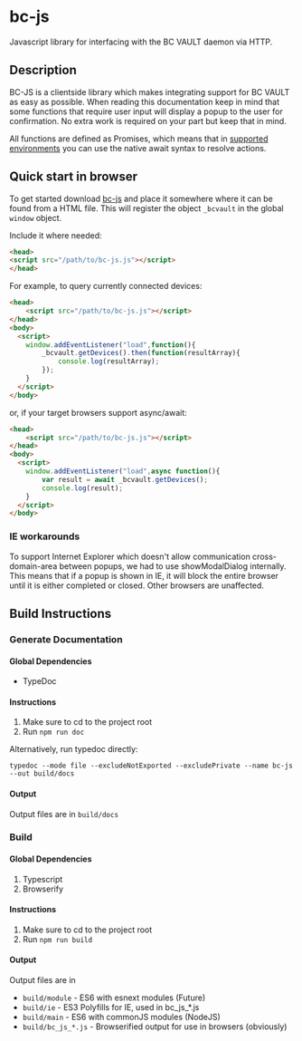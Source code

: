 # bc-js

Javascript library for interfacing with the BC VAULT daemon via HTTP.

## Description


BC-JS is a clientside library which makes integrating support for BC VAULT as easy as possible. When reading this documentation keep in mind that some functions that require user input will display a popup to the user for confirmation. No extra work is required on your part but keep that in mind. 

All functions are defined as Promises, which means that in [supported environments](https://caniuse.com/#feat=async-functions) you can use the native await syntax to resolve actions.


## Quick start in browser

To get started download [bc-js](#) and place it somewhere where it can be found from a HTML file. This will register the object `_bcvault` in the global `window` object.

Include it where needed:
```html
<head>
<script src="/path/to/bc-js.js"></script>
</head>
```

For example, to query currently connected devices:

```html
<head>
	<script src="/path/to/bc-js.js"></script>
</head>
<body>
  <script>
    window.addEventListener("load",function(){
		_bcvault.getDevices().then(function(resultArray){
            console.log(resultArray);
        });
    }
  </script>
</body>

```
or, if your target browsers support async/await:

```html
<head>
	<script src="/path/to/bc-js.js"></script>
</head>
<body>
  <script>
    window.addEventListener("load",async function(){
        var result = await _bcvault.getDevices();
        console.log(result);
    }
  </script>
</body>

```


### IE workarounds

To support Internet Explorer which doesn't allow communication cross-domain-area between popups, we had to use showModalDialog internally. This means that if a popup is shown in IE, it will block the entire browser until it is either completed or closed. Other browsers are unaffected.


## Build Instructions


### Generate Documentation

#### Global Dependencies

 - TypeDoc

#### Instructions

1. Make sure to cd to the project root
1. Run `npm run doc`

Alternatively, run typedoc directly:

`typedoc --mode file --excludeNotExported --excludePrivate --name bc-js --out build/docs`

#### Output

Output files are in `build/docs`

### Build

#### Global Dependencies

1. Typescript
1. Browserify

#### Instructions


1. Make sure to cd to the project root
1. Run `npm run build`

#### Output

Output files are in
 - `build/module` - ES6 with esnext modules (Future)
 - `build/ie` - ES3 Polyfills for IE, used in bc_js_*.js
 - `build/main` - ES6 with commonJS modules (NodeJS)
 - `build/bc_js_*.js` - Browserified output for use in browsers (obviously)